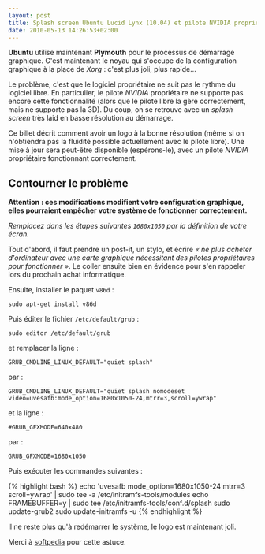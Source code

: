 ```yaml
---
layout: post
title: Splash screen Ubuntu Lucid Lynx (10.04) et pilote NVIDIA propriétaire
date: 2010-05-13 14:26:53+02:00
---
```


**Ubuntu** utilise maintenant **Plymouth** pour le processus de démarrage
graphique. C'est maintenant le noyau qui s'occupe de la configuration graphique
à la place de _Xorg_ : c'est plus joli, plus rapide…

Le problème, c'est que le logiciel propriétaire ne suit pas le rythme du
logiciel libre. En particulier, le pilote _NVIDIA_ propriétaire ne supporte pas
encore cette fonctionnalité (alors que le pilote libre la gère correctement,
mais ne supporte pas la 3D). Du coup, on se retrouve avec un _splash screen_
très laid en basse résolution au démarrage.

Ce billet décrit comment avoir un logo à la bonne résolution (même si on
n'obtiendra pas la fluidité possible actuellement avec le pilote libre). Une
mise à jour sera peut-être disponible (espérons-le), avec un pilote _NVIDIA_
propriétaire fonctionnant correctement.


## Contourner le problème

**Attention : ces modifications modifient votre configuration graphique, elles
pourraient empêcher votre système de fonctionner correctement.**

_Remplacez dans les étapes suivantes `1680x1050` par la définition de votre
écran._

Tout d'abord, il faut prendre un post-it, un stylo, et écrire _« ne plus acheter
d'ordinateur avec une carte graphique nécessitant des pilotes propriétaires pour
fonctionner »_. Le coller ensuite bien en évidence pour s'en rappeler lors du
prochain achat informatique.

Ensuite, installer le paquet `v86d` :

    sudo apt-get install v86d

Puis éditer le fichier `/etc/default/grub` :

    sudo editor /etc/default/grub

et remplacer la ligne :

    GRUB_CMDLINE_LINUX_DEFAULT="quiet splash"

par :

    GRUB_CMDLINE_LINUX_DEFAULT="quiet splash nomodeset video=uvesafb:mode_option=1680x1050-24,mtrr=3,scroll=ywrap"

et la ligne :

    #GRUB_GFXMODE=640x480

par :

    GRUB_GFXMODE=1680x1050


Puis exécuter les commandes suivantes :

{% highlight bash %}
echo 'uvesafb mode_option=1680x1050-24 mtrr=3 scroll=ywrap' |
    sudo tee -a /etc/initramfs-tools/modules
echo FRAMEBUFFER=y | sudo tee /etc/initramfs-tools/conf.d/splash
sudo update-grub2
sudo update-initramfs -u
{% endhighlight %}


Il ne reste plus qu'à redémarrer le système, le logo est maintenant joli.

Merci à [softpedia][] pour cette astuce.

[softpedia]: http://news.softpedia.com/news/How-to-Fix-the-Big-and-Ugly-Plymouth-Logo-in-Ubuntu-10-04-140810.shtml
